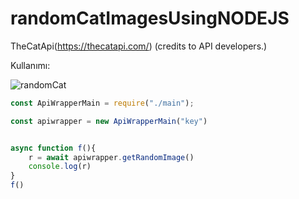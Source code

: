 # randomCatImagesUsingNODEJS

TheCatApi(https://thecatapi.com/) (credits to API developers.)

Kullanımı:

![randomCat](https://user-images.githubusercontent.com/40924591/175761456-b000ad8d-83c0-4925-b3bd-33666cc56436.png)

```js
const ApiWrapperMain = require("./main");

const apiwrapper = new ApiWrapperMain("key")


async function f(){
    r = await apiwrapper.getRandomImage()
    console.log(r)
}
f()
```
